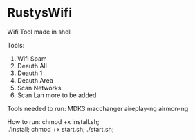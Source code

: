 # RustysWifi
Wifi Tool made in shell

Tools:
1) Wifi Spam
2) Deauth All
3) Deauth 1
4) Deauth Area
5) Scan Networks
6) Scan Lan
more to be added

Tools needed to run:
MDK3
macchanger
aireplay-ng
airmon-ng

How to run:
chmod +x install.sh;  
./install; 
chmod +x start.sh; 
./start.sh;


